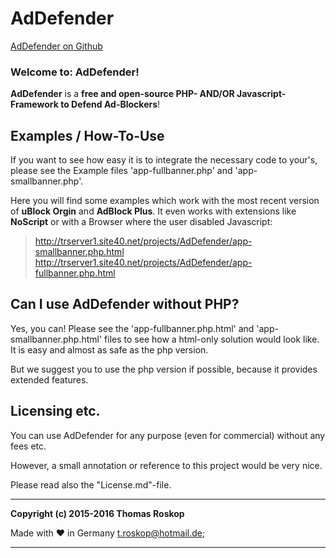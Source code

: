 # AdDefender

[AdDefender on Github](https://github.com/TRoskop/AdDefender "AdDefender on Github")


### Welcome to: AdDefender!
**AdDefender** is a **free and open-source PHP- AND/OR Javascript-Framework to Defend Ad-Blockers**!



## Examples / How-To-Use ##
If you want to see how easy it is to integrate the necessary code to your's, please 
see the Example files 'app-fullbanner.php' and 'app-smallbanner.php'.

Here you will find some examples which work with the most recent version of **uBlock Orgin** and **AdBlock Plus**. It even works with extensions like **NoScript** or with a Browser where the user disabled Javascript:
> http://trserver1.site40.net/projects/AdDefender/app-smallbanner.php.html  
> http://trserver1.site40.net/projects/AdDefender/app-fullbanner.php.html

## Can I use AdDefender without PHP? ##
Yes, you can!
Please see the 'app-fullbanner.php.html' and 'app-smallbanner.php.html' files to see how a 
html-only solution would look like.
It is easy and almost as safe as the php version.

But we suggest you to use the php version if possible, because it provides extended features.

## Licensing etc. ##
You can use AdDefender for any purpose (even for commercial) without any fees etc.

However, a small annotation or reference to this project would be very nice.

Please read also the "License.md"-file.

_________________________________

**Copyright (c) 2015-2016 Thomas Roskop**


Made with ♥ in Germany
[t.roskop@hotmail.de](mailto:t.roskop@hotmail.de "t.roskop@hotmail.de");

_________________________________
